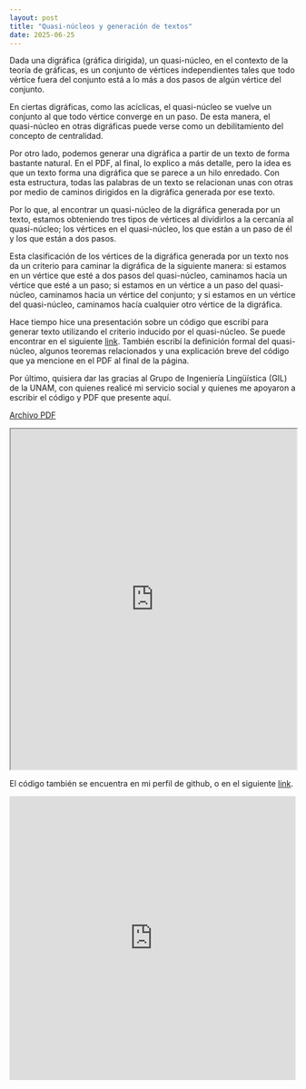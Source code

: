 ```yaml
---
layout: post
title: "Quasi-núcleos y generación de textos"
date: 2025-06-25
---
```


<script type="text/javascript" async
  src="https://cdn.jsdelivr.net/npm/mathjax@3/es5/tex-mml-chtml.js">
</script>

Dada una digráfica (gráfica dirigida), un quasi-núcleo, en el contexto de la teoría de gráficas, es un
conjunto de vértices independientes tales que todo vértice fuera del conjunto está a lo más a dos pasos de
algún vértice del conjunto.

En ciertas digráficas, como las acíclicas, el quasi-núcleo se vuelve un conjunto al que todo vértice converge
en un paso. De esta manera, el quasi-núcleo en otras digráficas puede verse como un debilitamiento del
concepto de centralidad.

Por otro lado, podemos generar una digráfica a partir de un texto de forma bastante natural. En el PDF, al
final, lo explico a más detalle, pero la idea es que un texto forma una digráfica que se parece a un hilo
enredado. Con esta estructura, todas las palabras de un texto se relacionan unas con otras por medio de
caminos dirigidos en la digráfica generada por ese texto.

Por lo que, al encontrar un quasi-núcleo de la digráfica generada por un texto, estamos obteniendo tres tipos
de vértices al dividirlos a la cercanía al quasi-núcleo; los vértices en el quasi-núcleo, los que están a un
paso de él y los que están a dos pasos. 

Esta clasificación de los vértices de la digráfica generada por un texto nos da un criterio para caminar la
digráfica de la siguiente manera: si estamos en un vértice que esté a dos pasos del quasi-núcleo, caminamos
hacía un vértice que esté a un paso; si estamos en un vértice a un paso del quasi-núcleo, caminamos hacia un
vértice del conjunto; y si estamos en un vértice del quasi-núcleo, caminamos hacía cualquier otro vértice de la
digráfica.

Hace tiempo hice una presentación sobre un código que escribí para generar texto utilizando el criterio
inducido por el quasi-núcleo. Se puede encontrar en el siguiente
[link](https://youtu.be/503sf8f5pig?si=EzXrRXi72C0NvkEI). También escribí la definición formal del
quasi-núcleo, algunos teoremas relacionados y una explicación breve del código que ya mencione en el PDF al
final de la página. 

Por último, quisiera dar las gracias al Grupo de Ingeniería Lingüística (GIL) de la UNAM, con quienes realicé mi
servicio social y quienes me apoyaron a escribir el código y PDF que presente aquí.

<a href="https://m1anm3.github.io/assets/IngLin.pdf" target="_blank">Archivo PDF</a>

<iframe src="https://m1anm3.github.io/assets/IngLin.pdf" width="100%" height="600px">
  Este navegador no soporta PDFs. Puedes descargarlo
  <a href="https://m1anm3.github.io/assets/IngLin.pdf">aquí</a>.
</iframe>

El código también se encuentra en mi perfil de github, o en el siguiente
[link](https://github.com/M1AnM3/Pseudo-texto).

<iframe
  height="500px"
  width="100%"
  src="https://replit.com/@zeprysoul/Continuador-de-texto?embed=true"
  frameborder="0"
  allowfullscreen>
</iframe>

